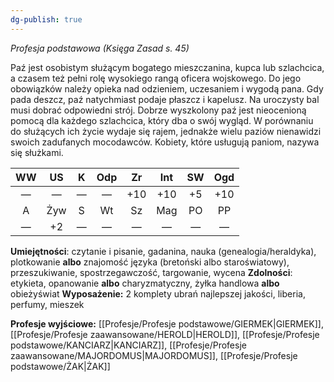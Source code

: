 ```yaml
---
dg-publish: true
---
```

*Profesja podstawowa (Księga Zasad s. 45)*

Paź jest osobistym służącym bogatego mieszczanina, kupca lub szlachcica, a czasem też pełni rolę wysokiego rangą oficera wojskowego. Do jego obowiązków należy opieka nad odzieniem, uczesaniem i wygodą pana. Gdy pada deszcz, paź natychmiast podaje płaszcz i kapelusz. Na uroczysty bal musi dobrać odpowiedni strój. Dobrze wyszkolony paź jest nieocenioną pomocą dla każdego szlachcica, który dba o swój wygląd. W porównaniu do służących ich życie wydaje się rajem, jednakże wielu paziów nienawidzi swoich zadufanych mocodawców. Kobiety, które usługują paniom, nazywa się służkami.

| WW  | US  |  K  | Odp | Zr  | Int | SW  | Ogd |
| :-: | :-: | :-: | :-: | :-: | :-: | :-: | :-: |
|  —  |  —  |  —  |  —  | +10 | +10 | +5  | +10 |
|  A  | Żyw |  S  | Wt  | Sz  | Mag | PO  | PP  |
|  —  | +2  |  —  |  —  |  —  |  —  |  —  |  —  |

**Umiejętności**: czytanie i pisanie, gadanina, nauka (genealogia/heraldyka), plotkowanie **albo** znajomość języka (bretoński albo staroświatowy), przeszukiwanie, spostrzegawczość, targowanie, wycena
**Zdolności**: etykieta, opanowanie **albo** charyzmatyczny, żyłka handlowa **albo** obieżyświat
**Wyposażenie:** 2 komplety ubrań najlepszej jakości, liberia, perfumy, mieszek

**Profesje wyjściowe:** [[Profesje/Profesje podstawowe/GIERMEK\|GIERMEK]], [[Profesje/Profesje zaawansowane/HEROLD\|HEROLD]], [[Profesje/Profesje podstawowe/KANCIARZ\|KANCIARZ]], [[Profesje/Profesje zaawansowane/MAJORDOMUS\|MAJORDOMUS]], [[Profesje/Profesje podstawowe/ŻAK\|ŻAK]]